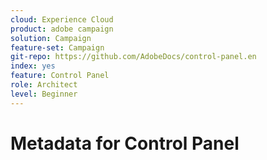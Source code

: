 ```yaml
---
cloud: Experience Cloud
product: adobe campaign
solution: Campaign 
feature-set: Campaign
git-repo: https://github.com/AdobeDocs/control-panel.en
index: yes
feature: Control Panel
role: Architect
level: Beginner
---
```


# Metadata for Control Panel
